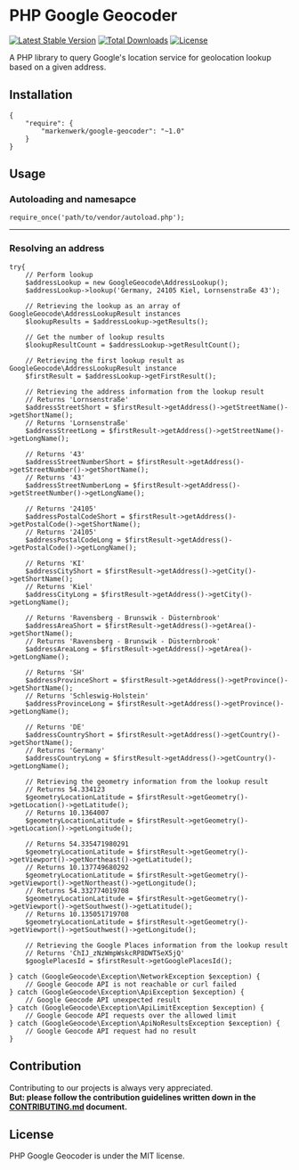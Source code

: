 # PHP Google Geocoder

[![Latest Stable Version](https://poser.pugx.org/markenwerk/google-geocoder/v/stable)](https://packagist.org/packages/markenwerk/google-geocoder)
[![Total Downloads](https://poser.pugx.org/markenwerk/google-geocoder/downloads)](https://packagist.org/packages/markenwerk/google-geocoder)
[![License](https://poser.pugx.org/markenwerk/google-geocoder/license)](https://packagist.org/packages/markenwerk/google-geocoder)

A PHP library to query Google's location service for geolocation lookup based on a given address.

## Installation

```{json}
{
   	"require": {
        "markenwerk/google-geocoder": "~1.0"
    }
}
```

## Usage

### Autoloading and namesapce

```{php}  
require_once('path/to/vendor/autoload.php');
```

---

### Resolving an address

```{php}
try{
	// Perform lookup
	$addressLookup = new GoogleGeocode\AddressLookup();
	$addressLookup->lookup('Germany, 24105 Kiel, Lornsenstraße 43');

	// Retrieving the lookup as an array of GoogleGeocode\AddressLookupResult instances
	$lookupResults = $addressLookup->getResults();

	// Get the number of lookup results
	$lookupResultCount = $addressLookup->getResultCount();

	// Retrieving the first lookup result as GoogleGeocode\AddressLookupResult instance
	$firstResult = $addressLookup->getFirstResult();

	// Retrieving the address information from the lookup result
	// Returns 'Lornsenstraße'
	$addressStreetShort = $firstResult->getAddress()->getStreetName()->getShortName();
	// Returns 'Lornsenstraße'
	$addressStreetLong = $firstResult->getAddress()->getStreetName()->getLongName();

	// Returns '43'
	$addressStreetNumberShort = $firstResult->getAddress()->getStreetNumber()->getShortName();
	// Returns '43'
	$addressStreetNumberLong = $firstResult->getAddress()->getStreetNumber()->getLongName();

	// Returns '24105'
	$addressPostalCodeShort = $firstResult->getAddress()->getPostalCode()->getShortName();
	// Returns '24105'
	$addressPostalCodeLong = $firstResult->getAddress()->getPostalCode()->getLongName();

	// Returns 'KI'
	$addressCityShort = $firstResult->getAddress()->getCity()->getShortName();
	// Returns 'Kiel'
	$addressCityLong = $firstResult->getAddress()->getCity()->getLongName();

	// Returns 'Ravensberg - Brunswik - Düsternbrook'
	$addressAreaShort = $firstResult->getAddress()->getArea()->getShortName();
	// Returns 'Ravensberg - Brunswik - Düsternbrook'
	$addressAreaLong = $firstResult->getAddress()->getArea()->getLongName();

	// Returns 'SH'
	$addressProvinceShort = $firstResult->getAddress()->getProvince()->getShortName();
	// Returns 'Schleswig-Holstein'
	$addressProvinceLong = $firstResult->getAddress()->getProvince()->getLongName();

	// Returns 'DE'
	$addressCountryShort = $firstResult->getAddress()->getCountry()->getShortName();
	// Returns 'Germany'
	$addressCountryLong = $firstResult->getAddress()->getCountry()->getLongName();

	// Retrieving the geometry information from the lookup result
	// Returns 54.334123
	$geometryLocationLatitude = $firstResult->getGeometry()->getLocation()->getLatitude();
	// Returns 10.1364007
	$geometryLocationLatitude = $firstResult->getGeometry()->getLocation()->getLongitude();

	// Returns 54.335471980291
	$geometryLocationLatitude = $firstResult->getGeometry()->getViewport()->getNortheast()->getLatitude();
	// Returns 10.137749680292
	$geometryLocationLatitude = $firstResult->getGeometry()->getViewport()->getNortheast()->getLongitude();
	// Returns 54.332774019708
	$geometryLocationLatitude = $firstResult->getGeometry()->getViewport()->getSouthwest()->getLatitude();
	// Returns 10.135051719708
	$geometryLocationLatitude = $firstResult->getGeometry()->getViewport()->getSouthwest()->getLongitude();

	// Retrieving the Google Places information from the lookup result
	// Returns 'ChIJ_zNzWmpWskcRP8DWT5eX5jQ'
	$googlePlacesId = $firstResult->getGooglePlacesId();

} catch (GoogleGeocode\Exception\NetworkException $exception) {
	// Google Geocode API is not reachable or curl failed
} catch (GoogleGeocode\Exception\ApiException $exception) {
	// Google Geocode API unexpected result
} catch (GoogleGeocode\Exception\ApiLimitException $exception) {
	// Google Geocode API requests over the allowed limit
} catch (GoogleGeocode\Exception\ApiNoResultsException $exception) {
	// Google Geocode API request had no result
}

```

## Contribution

Contributing to our projects is always very appreciated.  
**But: please follow the contribution guidelines written down in the [CONTRIBUTING.md](https://github.com/markenwerk/php-google-geocoder/blob/master/CONTRIBUTING.md) document.**

## License

PHP Google Geocoder is under the MIT license.